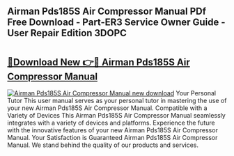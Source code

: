## Airman Pds185S Air Compressor Manual PDf Free Download - Part-ER3 Service Owner Guide - User Repair Edition 3DOPC

# <h2><a href="http://bc59193.oget.top/?id=Airman+Pds185S+Air+Compressor+Manual">🔗Download New 👉🔴 Airman Pds185S Air Compressor Manual</a></h2>

[![Airman Pds185S Air Compressor Manual new download](https://i.imgur.com/5g1atiW.png)](http://bc59193.oget.top/?id=Airman+Pds185S+Air+Compressor+Manual)
Your Personal Tutor This user manual serves as your personal tutor in mastering the use of your new Airman Pds185S Air Compressor Manual. Compatible with a Variety of Devices This Airman Pds185S Air Compressor Manual seamlessly integrates with a variety of devices and platforms. Experience the future with the innovative features of your new Airman Pds185S Air Compressor Manual. Your Satisfaction is Guaranteed Airman Pds185S Air Compressor Manual. We stand behind the quality of our products and services.
